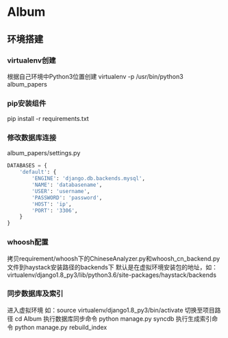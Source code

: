 # Album

## 环境搭建

### virtualenv创建

根据自己环境中Python3位置创建
virtualenv -p /usr/bin/python3 album_papers

### pip安装组件

pip install -r requirements.txt

### 修改数据库连接

album_papers/settings.py

```python
DATABASES = {
    'default': {
        'ENGINE': 'django.db.backends.mysql',
        'NAME': 'databasename',
        'USER': 'username',
        'PASSWORD': 'password',
        'HOST': 'ip',
        'PORT': '3306',
    }
}
```

### whoosh配置

拷贝requirement/whoosh下的ChineseAnalyzer.py和whoosh_cn_backend.py文件到haystack安装路径的backends下
默认是在虚拟环境安装包的地址，如：virtualenv/django1.8_py3/lib/python3.6/site-packages/haystack/backends

### 同步数据库及索引

进入虚拟环境
如：source virtualenv/django1.8_py3/bin/activate
切换至项目路径
cd Album
执行数据库同步命令
python manage.py syncdb
执行生成索引命令
python manage.py rebuild_index
